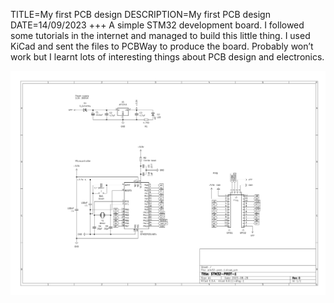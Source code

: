 TITLE=My first PCB design
DESCRIPTION=My first PCB design
DATE=14/09/2023
+++
A simple STM32 development board. I followed some tutorials in the internet and managed to build this little thing. I used KiCad and sent the files to PCBWay to produce the board. Probably won’t work but I learnt lots of interesting things about PCB design and electronics.

![Schematic](./images/first-pcb-design.png)